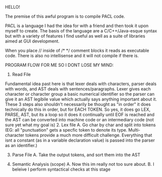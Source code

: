 HELLO!  

The premise of this awful program is to compile PACL code.  

PACL is a language I had the idea for with a friend and then took it upon myself to create.  The basis of the language are a C/C++/Java-esque syntax but with a variety of features I find useful as well as a suite of libraries aimed at GUI development.

When you place // inside of /* */ comment blocks it reads as executable code.  There is also no intellisense and it will not compile if there is.

PROGRAM FLOW FOR ME SO I DONT LOSE MY MIND:

1. Read File 

Fundamental idea past here is that lexer deals with characters, parser deals with words, and AST deals with sentences/paragraphs.
Lexer gives each character or character group a basic numerical identifier so the parser can give it an AST legibile value which actually says anything important about it. These 3 steps also shouldn't necessarily be thought as "in order" it does technically do this in order, but for EACH TOKEN.  So yes, it does go LEX, PARSE, AST, but its a loop so it does it continually until EOF is reached and the AST can be converted into machine code or an intermediary code (not sure yet what my goal is)
2. Lex file 
    A. Go char by char and split into tokens (EG: all "punctuation" gets a specfic token to denote its type.  Multi-character tokens provide a much more difficult challenge. Everything that isnt a constant (as in a variable declaration value) is passed into the parser as an identifier.)

3. Parse File
    A. Take the output tokens, and sort them into the AST

4. Semantic Analysis (scope)
    A. Now this im really not too sure about.
    B. I beleive I perform syntactical checks at this stage

